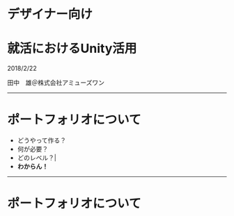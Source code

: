 # デザイナー向け
# 就活におけるUnity活用

2018/2/22

田中　雄＠株式会社アミューズワン

---

# ポートフォリオについて

- どうやって作る？
- 何が必要？
- どのレベル？|
- <b>わからん！</b>

---

# ポートフォリオについて



